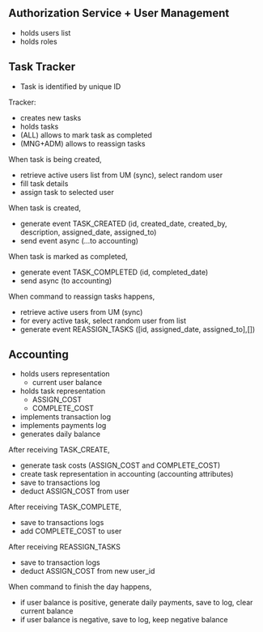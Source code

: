 
## Authorization Service + User Management
- holds users list
- holds roles

## Task Tracker
* Task is identified by unique ID

Tracker:
- creates new tasks
- holds tasks
- (ALL) allows to mark task as completed 
- (MNG+ADM) allows to reassign tasks

When task is being created, 
- retrieve active users list from UM (sync), select random user
- fill task details
- assign task to selected user

When task is created,
- generate event TASK_CREATED (id, created_date, created_by, description, assigned_date, assigned_to)
- send event async (...to accounting)

When task is marked as completed,
- generate event TASK_COMPLETED (id, completed_date)
- send async (to accounting)

When command to reassign tasks happens,
- retrieve active users from UM (sync)
- for every active task, select random user from list
- generate event REASSIGN_TASKS ([id, assigned_date, assigned_to],[])

## Accounting
- holds users representation
  - current user balance
- holds task representation
  - ASSIGN_COST
  - COMPLETE_COST
- implements transaction log
- implements payments log
- generates daily balance

After receiving TASK_CREATE,
- generate task costs (ASSIGN_COST and COMPLETE_COST)
- create task representation in accounting (accounting attributes)
- save to transactions log
- deduct ASSIGN_COST from user

After receiving TASK_COMPLETE,
- save to transactions logs
- add COMPLETE_COST to user

After receiving REASSIGN_TASKS
- save to transaction logs
- deduct ASSIGN_COST from new user_id

When command to finish the day happens,
- if user balance is positive, generate daily payments, save to log, clear current balance
- if user balance is negative, save to log, keep negative balance

